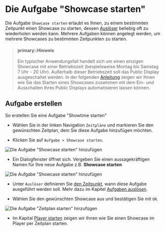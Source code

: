 # Die Aufgabe "Showcase starten"

Die Aufgabe `Showcase starten` erlaubt es Ihnen, zu einem bestimmten Zeitpunkt einen Showcase zu starten, dessen [Auslöser](triggers.md) beliebig oft zu wiederholen werden kann. Mehrere Aufgaben können angelegt werden, um mehrere Showcases zu bestimmten Zeitpunkten zu starten.

> #### primary::Hinweis
> 
> Ein typischer Anwendungsfall handelt sich um einen einzigen Showcase mit einer Betriebszeit (bespielsweise Montag bis Samstag 7 Uhr - 20 Uhr). Außerhalb dieser Betriebszeit soll das Public Display ausgeschaltet werden. In der folgenden [Anleitung](shutdown-system.md) zeigen wir Ihnen wie Sie das Starten eines Showcases zusammen mit dem Ein- und Ausschalten Ihres Public Displays automatisieren lassen können. 

## Aufgabe erstellen

So erstellen Sie eine Aufgabe "Showtime starten"

* Wählen Sie in der linken Navigation `Zeitpläne` und markieren Sie den gewünschten Zeitplan, dem Sie diese Aufgabe hinzufügen möchten.

* Klicken Sie auf `Aufgabe > Showcase starten`. 

![Die Aufgabe "Showcase starten" hinzufügen](/images/Showcase_starten.png)

* Ein Dialogfenster öffnet sich. Vergeben Sie einen aussagekräftigen Namen für Ihre neue Aufgabe z.B. **Showcase starten**

![Die Aufgabe "Showcase starten" hinzufügen](/images/AddTask_Showcase_starten.png)

* Unter `Auslöser` definieren Sie [den Zeitpunkt](triggers.md), wann diese Aufgabe ausgeführt werden soll. Mehr dazu im Kapitel [Aufgaben auslösen](triggers.md).

* Wählen Sie den gewünschten Showcase aus und bestätigen Sie mit `OK`.
   
![Die Aufgabe "Zeitplan starten" hinzufügen](/images/Showcase_zuweisen.png)

* Im Kapital [Player starten](/howto/play-projects/start-player.md) zeigen wir Ihnen wie Sie einen Showcase im Player per Zeitplan starten.
